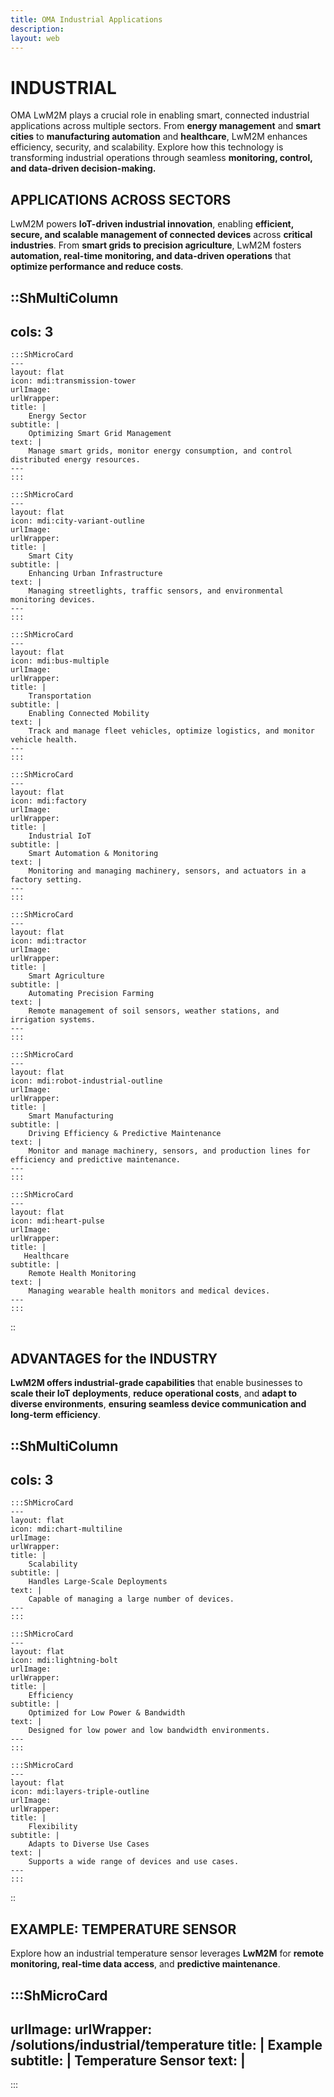 ```yaml
---
title: OMA Industrial Applications
description:
layout: web
---
```

# INDUSTRIAL 

OMA LwM2M plays a crucial role in enabling smart, connected industrial applications across multiple sectors. From **energy management** and **smart cities** to **manufacturing automation** and **healthcare**, LwM2M enhances efficiency, security, and scalability. Explore how this technology is transforming industrial operations through seamless **monitoring, control, and data-driven decision-making.**

## APPLICATIONS ACROSS SECTORS

LwM2M powers **IoT-driven industrial innovation**, enabling **efficient, secure, and scalable management of connected devices** across **critical industries**. From **smart grids to precision agriculture**, LwM2M fosters **automation, real-time monitoring, and data-driven operations** that **optimize performance and reduce costs**.

::ShMultiColumn
---
cols: 3
---

    :::ShMicroCard
    ---
    layout: flat
    icon: mdi:transmission-tower
    urlImage: 
    urlWrapper: 
    title: |
        Energy Sector
    subtitle: |
        Optimizing Smart Grid Management
    text: |
        Manage smart grids, monitor energy consumption, and control distributed energy resources.
    ---
    ::: 

    :::ShMicroCard
    ---
    layout: flat
    icon: mdi:city-variant-outline
    urlImage: 
    urlWrapper: 
    title: |
        Smart City
    subtitle: |
        Enhancing Urban Infrastructure
    text: |
        Managing streetlights, traffic sensors, and environmental monitoring devices.
    ---
    ::: 

    :::ShMicroCard
    ---
    layout: flat    
    icon: mdi:bus-multiple
    urlImage: 
    urlWrapper: 
    title: |
        Transportation
    subtitle: |
        Enabling Connected Mobility
    text: |
        Track and manage fleet vehicles, optimize logistics, and monitor vehicle health.
    ---
    :::

    :::ShMicroCard
    ---
    layout: flat
    icon: mdi:factory
    urlImage: 
    urlWrapper: 
    title: |
        Industrial IoT
    subtitle: |
        Smart Automation & Monitoring
    text: |
        Monitoring and managing machinery, sensors, and actuators in a factory setting.
    ---
    ::: 

    :::ShMicroCard
    ---
    layout: flat
    icon: mdi:tractor
    urlImage: 
    urlWrapper: 
    title: |
        Smart Agriculture
    subtitle: |
        Automating Precision Farming
    text: |
        Remote management of soil sensors, weather stations, and irrigation systems.
    ---
    ::: 

    :::ShMicroCard
    ---
    layout: flat
    icon: mdi:robot-industrial-outline
    urlImage: 
    urlWrapper: 
    title: |
        Smart Manufacturing
    subtitle: |
        Driving Efficiency & Predictive Maintenance
    text: |
        Monitor and manage machinery, sensors, and production lines for efficiency and predictive maintenance.
    ---
    :::          

    :::ShMicroCard
    ---
    layout: flat
    icon: mdi:heart-pulse
    urlImage: 
    urlWrapper: 
    title: |
       Healthcare
    subtitle: |
        Remote Health Monitoring
    text: |
        Managing wearable health monitors and medical devices.
    ---
    ::: 

::


## ADVANTAGES for the INDUSTRY

**LwM2M offers industrial-grade capabilities** that enable businesses to **scale their IoT deployments**, **reduce operational costs**, and **adapt to diverse environments**, **ensuring seamless device communication and long-term efficiency**.

::ShMultiColumn
---
cols: 3
---

    :::ShMicroCard
    ---
    layout: flat
    icon: mdi:chart-multiline
    urlImage: 
    urlWrapper: 
    title: |
        Scalability
    subtitle: |
        Handles Large-Scale Deployments
    text: |
        Capable of managing a large number of devices.
    ---
    ::: 

    :::ShMicroCard
    ---
    layout: flat
    icon: mdi:lightning-bolt
    urlImage: 
    urlWrapper: 
    title: |
        Efficiency
    subtitle: |
        Optimized for Low Power & Bandwidth
    text: |
        Designed for low power and low bandwidth environments.
    ---
    ::: 

    :::ShMicroCard
    ---
    layout: flat
    icon: mdi:layers-triple-outline
    urlImage: 
    urlWrapper: 
    title: |
        Flexibility
    subtitle: |
        Adapts to Diverse Use Cases
    text: |
        Supports a wide range of devices and use cases.
    ---
    :::     

::

## EXAMPLE: TEMPERATURE SENSOR

Explore how an industrial temperature sensor leverages **LwM2M** for **remote monitoring, real-time data access**, and **predictive maintenance**.


:::ShMicroCard
---
urlImage: 
urlWrapper: /solutions/industrial/temperature
title: |
    Example
subtitle: |
    Temperature Sensor
text: |
---
:::
